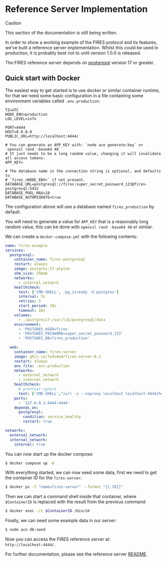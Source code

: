 # Reference Server Implementation

> [!CAUTION]
> This section of the documentation is still being written.

In order to show a working example of the FIRES protocol and its features, we've built a reference server implementation. Whilst this could be used in production, it is probably best not to until version 1.0.0 is released.

The FIRES reference server depends on [postgresql](https://postgresql.org) version 17 or greater.

## Quick start with Docker

The easiest way to get started is to use docker or similar container runtime, for that we need some basic configuration in a file containing some environment variables called `.env.production`:

```dotenv
TZ=UTC
NODE_ENV=production
LOG_LEVEL=info

PORT=4444
HOST=0.0.0.0
PUBLIC_URL=http://localhost:4444/

# You can generate an APP_KEY with: `node ace generate:key` or `openssl rand -base64 48`
# It just needs to be a long random value, changing it will invalidate all access tokens:
APP_KEY=

# The database name in the connection string is optional, and defaults to
# `fires_<NODE_ENV>` if not present.
DATABASE_URL=postgresql://fires:super_secret_password_123@fires-postgresql:5432
DATABASE_POOL_MAX=10
DATABASE_AUTOMIGRATE=true
```

The configuration above will use a database named `fires_production` by default.

You will need to generate a value for `APP_KEY` that is a reasonably long random value, this can be done with `openssl rand -base64 48` or similar.

We can create a `docker-compose.yml` with the following contents:

```yml
name: fires-example
services:
  postgresql:
    container_name: fires-postgresql
    restart: always
    image: postgres:17-alpine
    shm_size: 256mb
    networks:
      - internal_network
    healthcheck:
      test: ['CMD-SHELL', 'pg_isready -U postgres']
      interval: 2s
      retries: 5
      start_period: 10s
      timeout: 10s
    volumes:
      - ./postgres17:/var/lib/postgresql/data
    environment:
      - 'POSTGRES_USER=fires'
      - 'POSTGRES_PASSWORD=super_secret_password_123'
      - 'POSTGRES_DB=fires_production'

  web:
    container_name: fires-server
    image: ghcr.io/fedimod/fires-server:0.1
    restart: always
    env_file: .env.production
    networks:
      - external_network
      - internal_network
    healthcheck:
      # prettier-ignore
      test: ['CMD-SHELL',"curl -s --noproxy localhost localhost:4444/health | grep -q 'OK' || exit 1"]
    ports:
      - '127.0.0.1:4444:4444'
    depends_on:
      postgresql:
        condition: service_healthy
        restart: true

networks:
  external_network:
  internal_network:
    internal: true
```

You can now start up the docker compose:

```sh
$ docker compose up -d
```

With everything started, we can now seed some data, first we need to get the container ID for the `fires-server`:

```sh
$ docker ps -f "name=fires-server" --format "{{.ID}}"
```

Then we can start a command shell inside that container, where `$ContainerID` is replaced with the result from the previous command:

```sh
$ docker exec -it $ContainerID /bin/sh
```

Finally, we can seed some example data in our server:

```sh
$ node ace db:seed
```

Now you can access the FIRES reference server at: `http://localhost:4444/`.

For further documentation, please see the reference server [README](https://github.com/fedimod/fires/tree/main/components/fires-server#readme).
